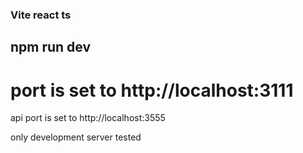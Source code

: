### Vite react ts

## npm run dev

# port is set to http://localhost:3111

api port is set to http://localhost:3555

only development server tested
